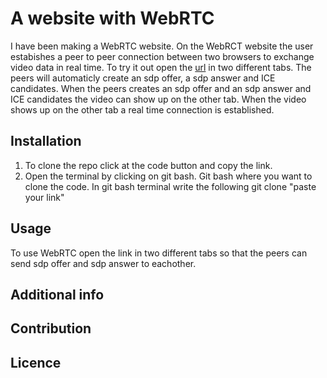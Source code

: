 
# A website with WebRTC
I have been making a WebRTC website. On the WebRCT website the user estabishes a peer to peer connection between two browsers to exchange video data in real time. To try it out open the <a href="">url</a> in two different tabs. The peers will automaticly create an sdp offer, a sdp answer and ICE candidates. When the peers creates an sdp offer and an sdp answer and ICE candidates the video can show up on the other tab. When the video shows up on the other tab a real time connection is established.

## Installation
1.  To clone the repo click at the code button and copy the link. 
2.  Open the terminal by clicking on git bash. Git bash where you want to clone the code. In git bash terminal write the following git clone "paste your link"
 
## Usage
To use WebRTC open the link in two different tabs so that the peers can send sdp offer and sdp answer to eachother. 

## Additional info 

## Contribution 

## Licence 

